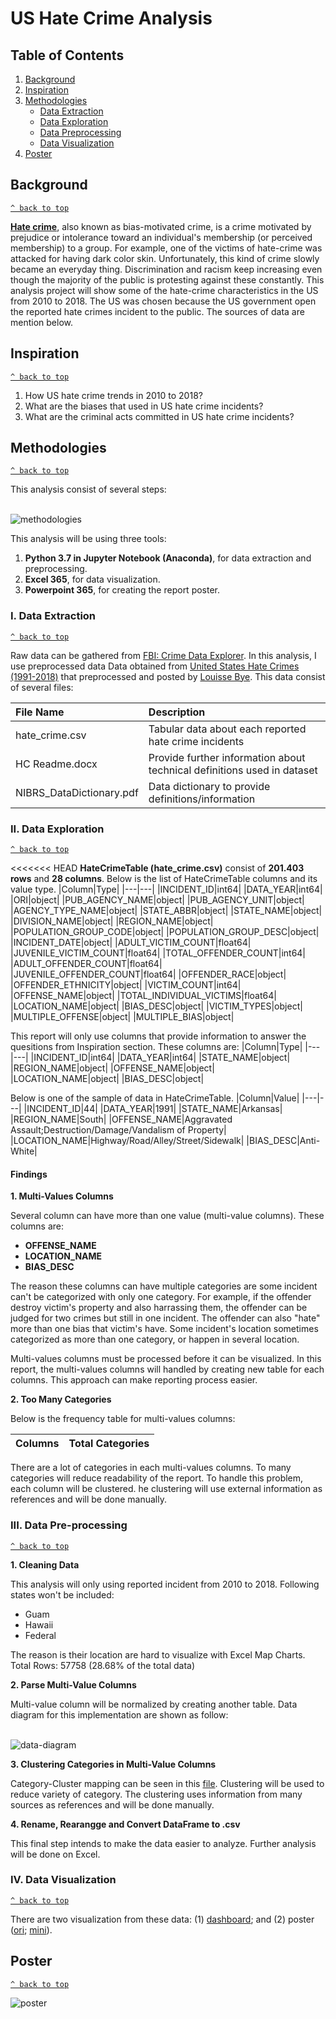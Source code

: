 <a name='top'></a>
# US Hate Crime Analysis

## Table of Contents
1. [Background](#background)
2. [Inspiration](#inspiration)
3. [Methodologies](#methodologies)
    - [Data Extraction](#data-extraction)
    - [Data Exploration](#data-exploration)
    - [Data Preprocessing](#data-preprocessing)
    - [Data Visualization](#data-visualization)
4. [Poster](#poster)

<a name='background'></a>
## Background
[`^ back to top`](#top)

[**Hate crime**](https://en.wikipedia.org/wiki/Hate_crime), also known as bias-motivated crime, is a crime motivated by prejudice or intolerance toward an individual's membership (or perceived membership) to a  group. For example, one of the victims of hate-crime was attacked for having dark color skin. Unfortunately, this kind of crime slowly became an everyday thing. Discrimination and racism keep increasing even though the majority of the public is protesting against these constantly. This analysis project will show some of the hate-crime characteristics in the US from 2010 to 2018. The US was chosen because the US government open the reported hate crimes incident to the public. The sources of data are mention below.

<a name='inspiration'></a>
## Inspiration
[`^ back to top`](#top)

1. How US hate crime trends in 2010 to 2018?
2. What are the biases that used in US hate crime incidents?
3. What are the criminal acts committed in US hate crime incidents?

<a name='methodologies'></a>
## Methodologies
[`^ back to top`](#top)

This analysis consist of several steps:

<br>![methodologies](https://github.com/avidito/us-hate-crime-report/blob/master/images/methodologies.png)<br>

This analysis will be using three tools:
1. **Python 3.7 in Jupyter Notebook (Anaconda)**, for data extraction and preprocessing.
2. **Excel 365**, for data visualization.
3. **Powerpoint 365**, for creating the report poster.

<a name='data-extraction'></a>
### I. Data Extraction
[`^ back to top`](#top)

Raw data can be gathered from [FBI: Crime Data Explorer](https://crime-data-explorer.fr.cloud.gov/downloads-and-docs). In this analysis, I use preprocessed data 
Data obtained from [United States Hate Crimes (1991-2018)](https://www.kaggle.com/louissebye/united-states-hate-crimes-19912017) that preprocessed and posted by [Louisse Bye](https://www.kaggle.com/louissebye). This data consist of several files:

|File Name|Description|
|:---|:---|
|hate_crime.csv|Tabular data about each reported hate crime incidents|
|HC Readme.docx|Provide further information about technical definitions used in dataset|
|NIBRS_DataDictionary.pdf|Data dictionary to provide definitions/information|

<a name='data-exploration'></a>
### II. Data Exploration
[`^ back to top`](#)

<<<<<<< HEAD
**HateCrimeTable (hate_crime.csv)** consist of **201.403 rows** and **28 columns**. Below is the list of HateCrimeTable columns and its value type.
|Column|Type|
|---|---|
|INCIDENT_ID|int64|
|DATA_YEAR|int64|
|ORI|object|
|PUB_AGENCY_NAME|object|
|PUB_AGENCY_UNIT|object|
|AGENCY_TYPE_NAME|object|
|STATE_ABBR|object|
|STATE_NAME|object|
|DIVISION_NAME|object|
|REGION_NAME|object|
|POPULATION_GROUP_CODE|object|
|POPULATION_GROUP_DESC|object|
|INCIDENT_DATE|object|
|ADULT_VICTIM_COUNT|float64|
|JUVENILE_VICTIM_COUNT|float64|
|TOTAL_OFFENDER_COUNT|int64|
|ADULT_OFFENDER_COUNT|float64|
|JUVENILE_OFFENDER_COUNT|float64|
|OFFENDER_RACE|object|
|OFFENDER_ETHNICITY|object|
|VICTIM_COUNT|int64|
|OFFENSE_NAME|object|
|TOTAL_INDIVIDUAL_VICTIMS|float64|
|LOCATION_NAME|object|
|BIAS_DESC|object|
|VICTIM_TYPES|object|
|MULTIPLE_OFFENSE|object|
|MULTIPLE_BIAS|object|

This report will only use columns that provide information to answer the quesitions from Inspiration section. These columns are:
|Column|Type|
|---|---|
|INCIDENT_ID|int64|
|DATA_YEAR|int64|
|STATE_NAME|object|
|REGION_NAME|object|
|OFFENSE_NAME|object|
|LOCATION_NAME|object|
|BIAS_DESC|object|

Below is one of the sample of data in HateCrimeTable.
|Column|Value|
|---|---|
|INCIDENT_ID|44|
|DATA_YEAR|1991|
|STATE_NAME|Arkansas|
|REGION_NAME|South|
|OFFENSE_NAME|Aggravated Assault;Destruction/Damage/Vandalism of Property|
|LOCATION_NAME|Highway/Road/Alley/Street/Sidewalk|
|BIAS_DESC|Anti-White|

#### Findings
**1. Multi-Values Columns**

Several column can have more than one value (multi-value columns). These columns are:
- **OFFENSE_NAME**
- **LOCATION_NAME**
- **BIAS_DESC**

The reason these columns can have multiple categories are some incident can't be categorized with only one category. For example, if the offender destroy victim's property and also harrassing them, the offender can be judged for two crimes but still in one incident. The offender can also "hate" more than one bias that victim's have. Some incident's location sometimes categorized as more than one category, or happen in several location.

Multi-values columns must be processed before it can be visualized. In this report, the multi-values columns will handled by creating new table for each columns. This approach can make reporting process easier.

**2. Too Many Categories**

Below is the frequency table for multi-values columns:

|Columns|Total Categories|
|---|---|

There are a lot of categories in each multi-values columns. To many categories will reduce readability of the report. To handle this problem, each column will be clustered. he clustering will use external information as references and will be done manually.

<a name='data-preprocessing'></a>
### III. Data Pre-processing
[`^ back to top`](#top)

**1. Cleaning Data**

This analysis will only using reported incident from 2010 to 2018. Following states won't be included:
- Guam
- Hawaii
- Federal

The reason is their location are hard to visualize with Excel Map Charts.
Total Rows: 57758 (28.68% of the total data)

**2. Parse Multi-Value Columns**

Multi-value column will be normalized by creating another table. Data diagram for this implementation are shown as follow:

<br>![data-diagram](https://github.com/avidito/us-hate-crime-report/blob/master/images/data_diagram.png)<br>

**3. Clustering Categories in Multi-Value Columns**

Category-Cluster mapping can be seen in this [file](https://github.com/avidito/us-hate-crime-report/blob/master/visualization.xlsx). Clustering will be used to reduce variety of category. The clustering uses information from many sources as references and will be done manually.

**4. Rename, Rearangge and Convert DataFrame to .csv**

This final step intends to make the data easier to analyze. Further analysis will be done on Excel.

<a name='data-visualization'></a>
### IV. Data Visualization
[`^ back to top`](#top)

There are two visualization from these data: (1) [dashboard](https://github.com/avidito/us-hate-crime-report/blob/master/visualization.xlsx); and (2) poster ([ori](https://github.com/avidito/us-hate-crime-report/blob/master/media/poster.png); [mini](https://github.com/avidito/us-hate-crime-report/blob/master/media/poster_mini.png)). 

<a name='poster'></a>
## Poster
[`^ back to top`](#top)

![poster](https://github.com/avidito/us-hate-crime-report/blob/master/images/poster_mini.png)
